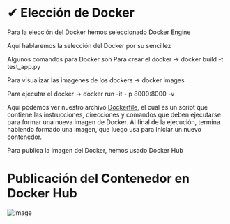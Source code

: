# ✔ Elección de Docker

Para la elección del Docker hemos seleccionado Docker Engine

Aquí hablaremos la selección del Docker por su sencillez

Algunos comandos para Docker son
Para crear el docker -> docker build -t test_app.py

Para visualizar las imagenes de los dockers -> docker images

Para ejecutar el docker -> docker run -it - p 8000:8000 -v

Aquí podemos ver nuestro archivo [Dockerfile](https://github.com/dalkisbustos/Proyecto_Final/blob/main/Dockerfile), el cual es un script que contiene las instrucciones, direcciones y comandos que deben ejecutarse para formar una nueva imagen de Docker. Al final de la ejecución, termina habiendo formado una imagen, que luego usa para iniciar un nuevo contenedor.

Para publica la imagen del Docker, hemos usado Docker Hub


# Publicación del Contenedor en Docker Hub

![image](https://user-images.githubusercontent.com/116747654/206035993-4539a1c0-038b-4c99-b63e-0436632c9968.png)

